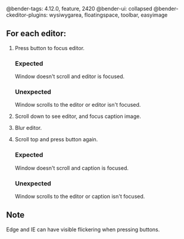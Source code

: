@bender-tags: 4.12.0, feature, 2420
@bender-ui: collapsed
@bender-ckeditor-plugins: wysiwygarea, floatingspace, toolbar, easyimage

## For each editor:

1. Press button to focus editor.

	### Expected

	Window doesn't scroll and editor is focused.

	### Unexpected

	Window scrolls to the editor or editor isn't focused.

1. Scroll down to see editor, and focus caption image.

1. Blur editor.

1. Scroll top and press button again.

	### Expected

	Window doesn't scroll and caption is focused.

	### Unexpected

	Window scrolls to the editor or caption isn't focused.

## Note

Edge and IE can have visible flickering when pressing buttons.
